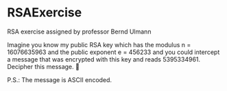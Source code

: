 # RSAExercise
RSA exercise assigned by professor Bernd Ulmann 

Imagine you know my public RSA key which has the modulus n = 16076635963 and the public exponent e = 456233 and you could intercept a message that was encrypted with this key and reads 5395334961. Decipher this message. 🙂



P.S.: The message is ASCII encoded.
